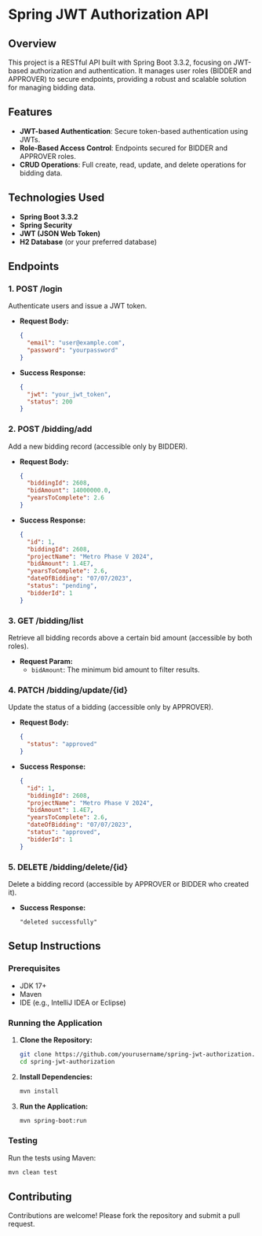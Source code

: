 
# Spring JWT Authorization API

## Overview
This project is a RESTful API built with Spring Boot 3.3.2, focusing on JWT-based authorization and authentication. It manages user roles (BIDDER and APPROVER) to secure endpoints, providing a robust and scalable solution for managing bidding data.

## Features
- **JWT-based Authentication**: Secure token-based authentication using JWTs.
- **Role-Based Access Control**: Endpoints secured for BIDDER and APPROVER roles.
- **CRUD Operations**: Full create, read, update, and delete operations for bidding data.

## Technologies Used
- **Spring Boot 3.3.2**
- **Spring Security**
- **JWT (JSON Web Token)**
- **H2 Database** (or your preferred database)

## Endpoints

### 1. **POST /login**
Authenticate users and issue a JWT token.
- **Request Body:**
  ```json
  {
    "email": "user@example.com",
    "password": "yourpassword"
  }
  ```
- **Success Response:**
  ```json
  {
    "jwt": "your_jwt_token",
    "status": 200
  }
  ```

### 2. **POST /bidding/add**
Add a new bidding record (accessible only by BIDDER).
- **Request Body:**
  ```json
  {
    "biddingId": 2608,
    "bidAmount": 14000000.0,
    "yearsToComplete": 2.6
  }
  ```
- **Success Response:**
  ```json
  {
    "id": 1,
    "biddingId": 2608,
    "projectName": "Metro Phase V 2024",
    "bidAmount": 1.4E7,
    "yearsToComplete": 2.6,
    "dateOfBidding": "07/07/2023",
    "status": "pending",
    "bidderId": 1
  }
  ```

### 3. **GET /bidding/list**
Retrieve all bidding records above a certain bid amount (accessible by both roles).
- **Request Param:**
    - `bidAmount`: The minimum bid amount to filter results.

### 4. **PATCH /bidding/update/{id}**
Update the status of a bidding (accessible only by APPROVER).
- **Request Body:**
  ```json
  {
    "status": "approved"
  }
  ```
- **Success Response:**
  ```json
  {
    "id": 1,
    "biddingId": 2608,
    "projectName": "Metro Phase V 2024",
    "bidAmount": 1.4E7,
    "yearsToComplete": 2.6,
    "dateOfBidding": "07/07/2023",
    "status": "approved",
    "bidderId": 1
  }
  ```

### 5. **DELETE /bidding/delete/{id}**
Delete a bidding record (accessible by APPROVER or BIDDER who created it).
- **Success Response:**
  ```
  "deleted successfully"
  ```

## Setup Instructions

### Prerequisites
- JDK 17+
- Maven
- IDE (e.g., IntelliJ IDEA or Eclipse)

### Running the Application
1. **Clone the Repository:**
   ```bash
   git clone https://github.com/yourusername/spring-jwt-authorization.git
   cd spring-jwt-authorization
   ```

2. **Install Dependencies:**
   ```bash
   mvn install
   ```

3. **Run the Application:**
   ```bash
   mvn spring-boot:run
   ```



### Testing
Run the tests using Maven:
```bash
mvn clean test
```

## Contributing
Contributions are welcome! Please fork the repository and submit a pull request.


